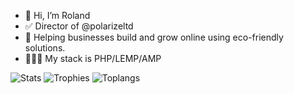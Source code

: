 

- 👋 Hi, I’m Roland
- ✅ Director of @polarizeltd
- 🌱 Helping businesses build and grow online using eco-friendly solutions.
- 👨🏻‍💻 My stack is PHP/LEMP/AMP



![Stats](https://github-readme-streak-stats.herokuapp.com/?user=rolandfarkasCOM)
![Trophies](https://github-profile-trophy.vercel.app/?username=rolandfarkasCOM)
![Toplangs](https://github-readme-stats.vercel.app/api/top-langs/?username=rolandfarkasCOM)
<!---
rolandfarkasCOM/rolandfarkasCOM is a ✨ special ✨ repository because its `README.md` (this file) appears on your GitHub profile.
You can click the Preview link to take a look at your changes.
--->

